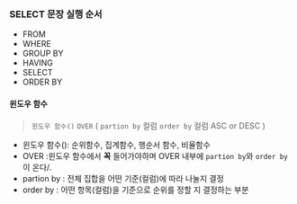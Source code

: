 ### SELECT 문장 실행 순서
- FROM
- WHERE
- GROUP BY
- HAVING
- SELECT
- ORDER BY
 
#### 윈도우 함수
> `윈도우 함수()` `OVER` ( `partion by` 컬럼 `order by` 컬럼 ASC or DESC )
- 윈도우 함수(): 순위함수, 집계함수, 행순서 함수, 비율함수
- OVER :윈도우 함수에서 **꼭** 들어가야하며 OVER 내부에 `partion by`와 `order by`이 온다/.
- partion by : 전체 집합을 어떤 기준(컬럼)에 따라 나눌지 결정
- order by : 어떤 항목(컬럼)을 기준으로 순위를 정할 지 결정하는 부분